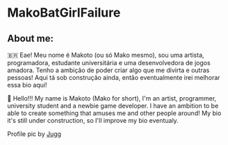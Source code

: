 # MakoBatGirlFailure
## About me:
🇧🇷
Eae! Meu nome é Makoto (ou só Mako mesmo), sou uma artista, programadora, estudante universitária e uma desenvolvedora de jogos amadora. Tenho a ambição de poder criar algo que me divirta e outras pessoas! Aqui tá sob construção ainda, então eventualmente irei melhorar essa bio aqui! 

🏴󠁧󠁢󠁥󠁮󠁧󠁿
Hello!!! My name is Makoto (Mako for short), I'm an artist, programmer, university student and a newbie game developer. I have an ambition to be able to create something that amuses me and other people around! My bio it's still under construction, so I'll improve my bio eventualy.

Profile pic by [Jugg](https://twitter.com/Juggryph/)
